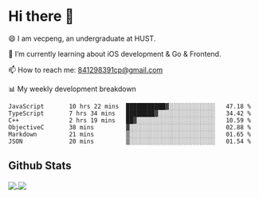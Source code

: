 
# Hi there 👋
😄 I am vecpeng, an undergraduate at HUST.

🌱 I’m currently learning about iOS development & Go & Frontend.

📫 How to reach me: 841298391cp@gmail.com

📊 My weekly development breakdown
<!--START_SECTION:waka-->

```text
JavaScript       10 hrs 22 mins  ███████████▓░░░░░░░░░░░░░   47.18 %
TypeScript       7 hrs 34 mins   ████████▓░░░░░░░░░░░░░░░░   34.42 %
C++              2 hrs 19 mins   ██▓░░░░░░░░░░░░░░░░░░░░░░   10.59 %
ObjectiveC       38 mins         ▓░░░░░░░░░░░░░░░░░░░░░░░░   02.88 %
Markdown         21 mins         ▒░░░░░░░░░░░░░░░░░░░░░░░░   01.65 %
JSON             20 mins         ▒░░░░░░░░░░░░░░░░░░░░░░░░   01.54 %
```

<!--END_SECTION:waka-->

## Github Stats
<a href="https://github.com/anuraghazra/github-readme-stats">
  <img align="center" src="https://github-readme-stats.vercel.app/api?username=vecpeng&count_private=true&hide=stars" />
</a>
<a href="https://github.com/anuraghazra/convoychat">
  <img align="center" src="https://github-readme-stats.vercel.app/api/top-langs/?username=vecpeng&layout=compact" />
</a>
